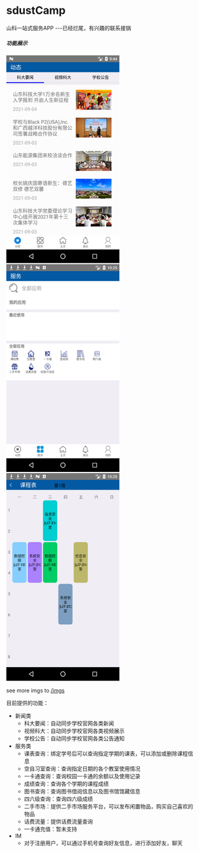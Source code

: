 # sdustCamp
山科一站式服务APP ---已经烂尾，有兴趣的联系接锅

##### 功能展示
<img src="https://github.com/lxk1997/sdustCamp/blob/master/imgs/news.png" alt="图片替换文本" width="300" height="550" align="bottom" /> <img src="https://github.com/lxk1997/sdustCamp/blob/master/imgs/apps.png" alt="图片替换文本" width="300" height="550" align="bottom" /> <img src="https://github.com/lxk1997/sdustCamp/blob/master/imgs/class.png" alt="图片替换文本" width="300" height="550" align="bottom" />

see more imgs to [/imgs](https://github.com/lxk1997/sdustCamp/tree/master/imgs)

目前提供的功能：
 - 新闻类
   - 科大要闻：自动同步学校官网各类新闻
   - 视频科大：自动同步学校官网各类视频展示
   - 学校公告：自动同步学校官网各类公告通知
 - 服务类
   - 课表查询：绑定学号后可以查询指定学期的课表，可以添加或删除课程信息
   - 空自习室查询：查询指定日期的各个教室使用情况
   - 一卡通查询：查询校园一卡通的余额以及使用记录
   - 成绩查询：查询各个学期的课程成绩
   - 图书查询：查询图书借阅信息以及图书馆馆藏信息
   - 四六级查询：查询四六级成绩
   - 二手市场：提供二手市场服务平台，可以发布闲置物品，购买自己喜欢的物品
   - 话费流量：提供话费流量查询
   - 一卡通充值：暂未支持
 - IM
   - 对于注册用户，可以通过手机号查询好友信息，进行添加好友，聊天
  
